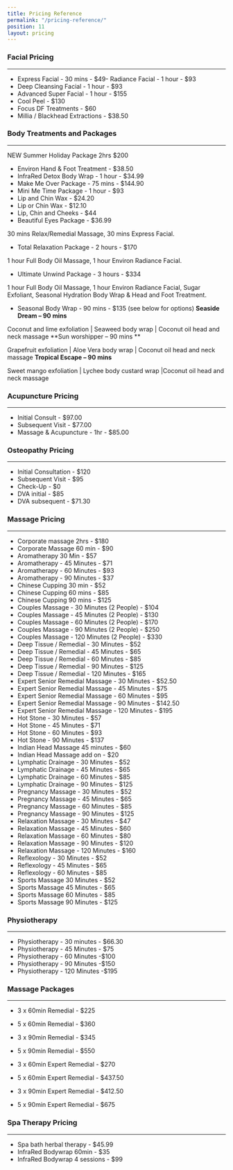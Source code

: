 ```yaml
---
title: Pricing Reference
permalink: "/pricing-reference/"
position: 11
layout: pricing
---
```


### Facial Pricing

---

- Express Facial - 30 mins - $49- Radiance Facial - 1 hour - $93
- Deep Cleansing Facial - 1 hour - $93
- Advanced Super Facial - 1 hour - $155
- Cool Peel - $130
- Focus DF Treatments - $60
- Millia / Blackhead Extractions - $38.50


### Body Treatments and Packages

---
NEW Summer Holiday Package 2hrs $200

- Environ Hand & Foot Treatment - \$38.50
- InfraRed Detox Body Wrap - 1 hour - \$34.99
- Make Me Over Package - 75 mins - \$144.90
- Mini Me Time Package - 1 hour - \$93
- Lip and Chin Wax - \$24.20
- Lip or Chin Wax - \$12.10
- Lip, Chin and Cheeks - \$44
- Beautiful Eyes Package - \$36.99

30 mins Relax/Remedial Massage, 30 mins Express Facial.
- Total Relaxation Package - 2 hours - \$170

1 hour Full Body Oil Massage, 1 hour Environ Radiance Facial.
- Ultimate Unwind Package - 3 hours - \$334

 1 hour Full Body Oil Massage, 1 hour Environ Radiance Facial, Sugar Exfoliant, Seasonal Hydration Body Wrap & Head and Foot Treatment.

- Seasonal Body Wrap - 90 mins - \$135 (see below for options)
  **Seaside Dream – 90 mins**

Coconut and lime exfoliation | Seaweed body wrap | Coconut oil head and neck massage
  **Sun worshipper – 90 mins **

Grapefruit exfoliation | Aloe Vera body wrap | Coconut oil head and neck massage
  **Tropical Escape – 90 mins**

Sweet mango exfoliation | Lychee body custard wrap |Coconut oil head and neck massage

### Acupuncture Pricing

---

- Initial Consult - $97.00
- Subsequent Visit - $77.00
- Massage & Acupuncture - 1hr - $85.00

### Osteopathy Pricing

---

- Initial Consultation - \$120
- Subsequent Visit - \$95
- Check-Up - \$0
- DVA initial - \$85
- DVA subsequent - \$71.30

### Massage Pricing

---

- Corporate massage 2hrs - \$180
- Corporate Massage 60 min - \$90
- Aromatherapy 30 Min - \$57
- Aromatherapy - 45 Minutes - \$71
- Aromatherapy - 60 Minutes - \$93
- Aromatherapy - 90 Minutes - \$37
- Chinese Cupping 30 min - \$52
- Chinese Cupping 60 mins - \$85
- Chinese Cupping 90 mins - \$125
- Couples Massage - 30 Minutes (2 People) - \$104
- Couples Massage - 45 Minutes (2 People) - \$130
- Couples Massage - 60 Minutes (2 People) - \$170
- Couples Massage - 90 Minutes (2 People) - \$250
- Couples Massage - 120 Minutes (2 People) - \$330
- Deep Tissue / Remedial - 30 Minutes - \$52
- Deep Tissue / Remedial - 45 Minutes - \$65
- Deep Tissue / Remedial - 60 Minutes - \$85
- Deep Tissue / Remedial - 90 Minutes - \$125
- Deep Tissue / Remedial - 120 Minutes - \$165
- Expert Senior Remedial Massage - 30 Minutes - \$52.50
- Expert Senior Remedial Massage - 45 Minutes - \$75
- Expert Senior Remedial Massage - 60 Minutes - \$95
- Expert Senior Remedial Massage - 90 Minutes - \$142.50
- Expert Senior Remedial Massage - 120 Minutes - \$195
- Hot Stone - 30 Minutes - \$57
- Hot Stone - 45 Minutes - \$71
- Hot Stone - 60 Minutes - \$93
- Hot Stone - 90 Minutes - \$137
- Indian Head Massage 45 minutes - \$60
- Indian Head Massage add on - \$20
- Lymphatic Drainage - 30 Minutes - \$52
- Lymphatic Drainage - 45 Minutes - \$65
- Lymphatic Drainage - 60 Minutes - \$85
- Lymphatic Drainage - 90 Minutes - \$125
- Pregnancy Massage - 30 Minutes - \$52
- Pregnancy Massage - 45 Minutes - \$65
- Pregnancy Massage - 60 Minutes - \$85
- Pregnancy Massage - 90 Minutes - \$125
- Relaxation Massage - 30 Minutes - \$47
- Relaxation Massage - 45 Minutes - \$60
- Relaxation Massage - 60 Minutes - \$80
- Relaxation Massage - 90 Minutes - \$120
- Relaxation Massage - 120 Minutes - \$160
- Reflexology - 30 Minutes - \$52
- Reflexology - 45 Minutes - \$65
- Reflexology - 60 Minutes - \$85
- Sports Massage 30 Minutes - \$52
- Sports Massage 45 Minutes - \$65
- Sports Massage 60 Minutes - \$85
- Sports Massage 90 Minutes - \$125

### Physiotherapy

---

- Physiotherapy - 30 minutes - \$66.30
- Physiotherapy - 45 Minutes - \$75
- Physiotherapy - 60 Minutes -\$100
- Physiotherapy - 90 Minutes -\$150
- Physiotherapy - 120 Minutes -\$195

### Massage Packages

---

- 3 x 60min Remedial - \$225
- 5 x 60min Remedial - \$360
- 3 x 90min Remedial - \$345
- 5 x 90min Remedial - \$550

- 3 x 60min Expert Remedial - \$270
- 5 x 60min Expert Remedial - \$437.50
- 3 x 90min Expert Remedial - \$412.50
- 5 x 90min Expert Remedial - \$675

### Spa Therapy Pricing

---

- Spa bath herbal therapy - \$45.99
- InfraRed Bodywrap 60min - \$35
- InfraRed Bodywrap 4 sessions - \$99
